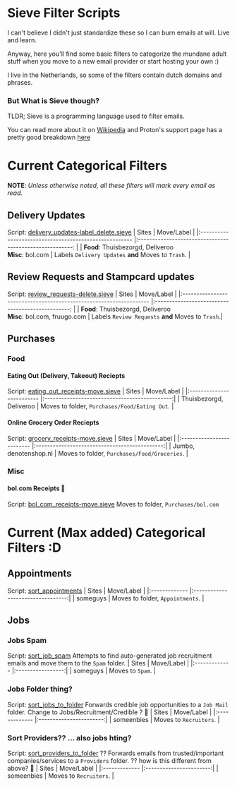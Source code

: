 # Sieve Filter Scripts
I can't believe I didn't just standardize these so I can burn emails at will. Live and learn.

Anyway, here you'll find some basic filters to categorize the mundane adult stuff when you move to a new email provider or start hosting your own :)

I live in the Netherlands, so some of the filters contain dutch domains and phrases.

### But What is Sieve though?
TLDR; Sieve is a programming language used to filter emails.

You can read more about it on [Wikipedia](https://en.wikipedia.org/wiki/Sieve_(mail_filtering_language)) and Proton's support page has a pretty good breakdown [here](https://protonmail.com/support/knowledge-base/sieve-advanced-custom-filters/)

# Current Categorical Filters

**NOTE**: *Unless otherwise noted, all these filters will mark every email as read.*

## Delivery Updates
Script: [delivery_updates-label_delete.sieve](delivery_updates-label_delete.sieve)
|                          Sites                         	|                      Move/Label                     	    |
|:------------------------------------------------------	|:-------------------------------------------------------:	|
| **Food**: Thuisbezorgd, Deliveroo<br>**Misc**: bol.com 	| Labels `Delivery Updates` **and** Moves to `Trash`.       |


## Review Requests and Stampcard updates
Script: [review_requests-delete.sieve](review_requests-delete.sieve)
|                          Sites                                    	|                      Move/Label                	|
|:------------------------------------------------------------------	|:------------------------------------------------:	|
| **Food**: Thuisbezorgd, Deliveroo<br>**Misc**: bol.com, fruugo.com 	| Labels `Review Requests` **and** Moves to `Trash`.|

## Purchases

### Food
#### Eating Out (Delivery, Takeout) Reciepts
Script: [eating_out_receipts-move.sieve](food/eating_out_receipts-move.sieve)
|       Sites               |                   Move/Label              	|
|:-------------------------	|:---------------------------------------------:|
| Thuisbezorgd, Deliveroo 	| Moves to folder, `Purchases/Food/Eating Out`. |

#### Online Grocery Order Reciepts
Script: [grocery_receipts-move.sieve](food/grocery_receipts-move.sieve)
|       Sites               |                   Move/Label                 	|
|:-------------------------	|:---------------------------------------------:|
| Jumbo, denotenshop.nl   	| Moves to folder, `Purchases/Food/Groceries`.  |

### Misc
#### bol.com Receipts :shrug:
Script: [bol_com_receipts-move.sieve](bol_com_receipts-move.sieve)
Moves to folder, `Purchases/bol.com`

# Current (Max added) Categorical Filters :D

## Appointments
Script: [sort_appointments](sort_appointments.sieve)
|       Sites   |            Move/Label             |
|:-------------	|:---------------------------------:|
| someguys  	| Moves to folder, `Appointments`.  |

## Jobs

### Jobs Spam
Script: [sort_job_spam](jobs/sort_job_spam.sieve)
Attempts to find auto-generated job recruitment emails and move them to the `Spam` folder.
|       Sites   |       Move/Label  |
|:-------------	|:-----------------:|
| someguys  	| Moves to `Spam`.  |

### Jobs Folder thing?
Script: [sort_jobs_to_folder](jobs/sort_jobs_to_folder.sieve)
Forwards credible job opportunities to a `Job Mail` folder. Change to Jobs/Recruitment/Credible ? :shrug:
|       Sites   |       Move/Label        |
|:-------------	|:-----------------------:|
| someenbies  	| Moves to `Recruiters`.  |

### Sort Providers?? ... also jobs hting?
Script: [sort_providers_to_folder](jobs/sort_jobs_to_folder.sieve) ??
Forwards emails from trusted/important companies/services to a `Providers` folder. ?? how is this different from above? :thinking:
|       Sites   |       Move/Label        |
|:-------------	|:-----------------------:|
| someenbies  	| Moves to `Recruiters`.  |
